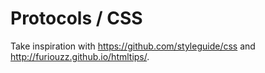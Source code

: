 # Protocols / CSS


Take inspiration with https://github.com/styleguide/css and http://furiouzz.github.io/htmltips/.
